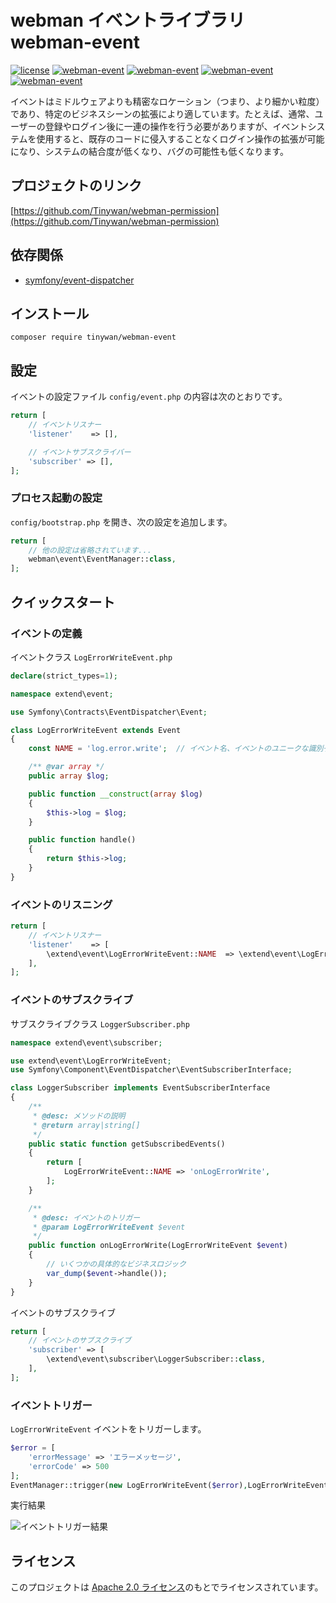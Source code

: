 # webman イベントライブラリ webman-event

[![license](https://img.shields.io/github/license/Tinywan/webman-event)]()
[![webman-event](https://img.shields.io/github/v/release/tinywan/webman-event?include_prereleases)]()
[![webman-event](https://img.shields.io/badge/build-passing-brightgreen.svg)]()
[![webman-event](https://img.shields.io/github/last-commit/tinywan/webman-event/main)]()
[![webman-event](https://img.shields.io/github/v/tag/tinywan/webman-event?color=ff69b4)]()

イベントはミドルウェアよりも精密なロケーション（つまり、より細かい粒度）であり、特定のビジネスシーンの拡張により適しています。たとえば、通常、ユーザーの登録やログイン後に一連の操作を行う必要がありますが、イベントシステムを使用すると、既存のコードに侵入することなくログイン操作の拡張が可能になり、システムの結合度が低くなり、バグの可能性も低くなります。

## プロジェクトのリンク

[https://github.com/Tinywan/webman-permission](https://github.com/Tinywan/webman-permission)

## 依存関係

- [symfony/event-dispatcher](https://github.com/symfony/event-dispatcher)

## インストール

```shell script
composer require tinywan/webman-event
```
## 設定 

イベントの設定ファイル `config/event.php` の内容は次のとおりです。

```php
return [
    // イベントリスナー
    'listener'    => [],

    // イベントサブスクライバー
    'subscriber' => [],
];
```
### プロセス起動の設定

 `config/bootstrap.php` を開き、次の設定を追加します。

```php
return [
    // 他の設定は省略されています...
    webman\event\EventManager::class,
];
```
## クイックスタート

### イベントの定義

イベントクラス `LogErrorWriteEvent.php`

```php
declare(strict_types=1);

namespace extend\event;

use Symfony\Contracts\EventDispatcher\Event;

class LogErrorWriteEvent extends Event
{
    const NAME = 'log.error.write';  // イベント名、イベントのユニークな識別子

    /** @var array */
    public array $log;

    public function __construct(array $log)
    {
        $this->log = $log;
    }

    public function handle()
    {
        return $this->log;
    }
}
```

### イベントのリスニング
```php
return [
    // イベントリスナー
    'listener'    => [
        \extend\event\LogErrorWriteEvent::NAME  => \extend\event\LogErrorWriteEvent::class,
    ],
];
```

### イベントのサブスクライブ

サブスクライブクラス `LoggerSubscriber.php`

```php
namespace extend\event\subscriber;

use extend\event\LogErrorWriteEvent;
use Symfony\Component\EventDispatcher\EventSubscriberInterface;

class LoggerSubscriber implements EventSubscriberInterface
{
    /**
     * @desc: メソッドの説明
     * @return array|string[]
     */
    public static function getSubscribedEvents()
    {
        return [
            LogErrorWriteEvent::NAME => 'onLogErrorWrite',
        ];
    }

    /**
     * @desc: イベントのトリガー
     * @param LogErrorWriteEvent $event
     */
    public function onLogErrorWrite(LogErrorWriteEvent $event)
    {
        // いくつかの具体的なビジネスロジック
        var_dump($event->handle());
    }
}
```

イベントのサブスクライブ
```php
return [
    // イベントのサブスクライブ
    'subscriber' => [
        \extend\event\subscriber\LoggerSubscriber::class,
    ],
];
```

### イベントトリガー

`LogErrorWriteEvent` イベントをトリガーします。

```php
$error = [
    'errorMessage' => 'エラーメッセージ',
    'errorCode' => 500
];
EventManager::trigger(new LogErrorWriteEvent($error),LogErrorWriteEvent::NAME);
```

実行結果

![イベントトリガー結果](./trigger.png)

## ライセンス

このプロジェクトは [Apache 2.0 ライセンス](LICENSE)のもとでライセンスされています。
